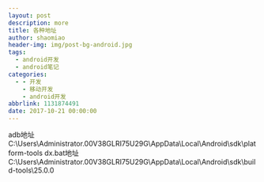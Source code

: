 ```yaml
---
layout: post
description: more
title: 各种地址
author: shaomiao
header-img: img/post-bg-android.jpg
tags:
  - android开发
  - android笔记
categories:
  - - 开发
    - 移动开发
    - android开发
abbrlink: 1131874491
date: 2017-10-21 00:00:00
---
```

adb地址
C:\Users\Administrator.00V38GLRI75U29G\AppData\Local\Android\sdk\platform-tools
dx.bat地址
C:\Users\Administrator.00V38GLRI75U29G\AppData\Local\Android\sdk\build-tools\25.0.0

